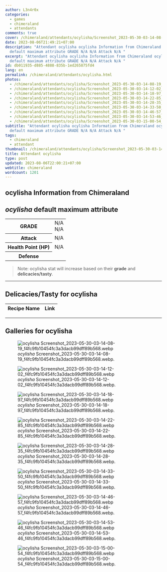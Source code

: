 ```yaml
---
author: L3n4r0x
categories:
  - games
  - chimeraland
  - attendants
comments: true
cover: /chimeraland/attendants/ocylisha/Screenshot_2023-05-30-03-14-08-19_f4fc9fb10454fc3a3dacb99dff89b568.webp
date: 2023-08-06T21:49:21+07:00
description: "Attendant ocylisha ocylisha Information from Chimeraland ocylisha
  default maximum attribute GRADE N/A N/A Attack N/A "
excerpt: "Attendant ocylisha ocylisha Information from Chimeraland ocylisha
  default maximum attribute GRADE N/A N/A Attack N/A "
id: db011935-d885-4888-835b-1ed265875fd4
lang: en
permalink: /chimeraland/attendants/ocylisha.html
photos:
  - /chimeraland/attendants/ocylisha/Screenshot_2023-05-30-03-14-08-19_f4fc9fb10454fc3a3dacb99dff89b568.webp
  - /chimeraland/attendants/ocylisha/Screenshot_2023-05-30-03-14-12-02_f4fc9fb10454fc3a3dacb99dff89b568.webp
  - /chimeraland/attendants/ocylisha/Screenshot_2023-05-30-03-14-18-97_f4fc9fb10454fc3a3dacb99dff89b568.webp
  - /chimeraland/attendants/ocylisha/Screenshot_2023-05-30-03-14-22-85_f4fc9fb10454fc3a3dacb99dff89b568.webp
  - /chimeraland/attendants/ocylisha/Screenshot_2023-05-30-03-14-28-35_f4fc9fb10454fc3a3dacb99dff89b568.webp
  - /chimeraland/attendants/ocylisha/Screenshot_2023-05-30-03-14-33-50_f4fc9fb10454fc3a3dacb99dff89b568.webp
  - /chimeraland/attendants/ocylisha/Screenshot_2023-05-30-03-14-46-57_f4fc9fb10454fc3a3dacb99dff89b568.webp
  - /chimeraland/attendants/ocylisha/Screenshot_2023-05-30-03-14-53-46_f4fc9fb10454fc3a3dacb99dff89b568.webp
  - /chimeraland/attendants/ocylisha/Screenshot_2023-05-30-03-15-00-54_f4fc9fb10454fc3a3dacb99dff89b568.webp
subtitle: "Attendant ocylisha ocylisha Information from Chimeraland ocylisha
  default maximum attribute GRADE N/A N/A Attack N/A "
tags:
  - chimeraland
  - attendant
thumbnail: /chimeraland/attendants/ocylisha/Screenshot_2023-05-30-03-14-08-19_f4fc9fb10454fc3a3dacb99dff89b568.webp
title: Attendant ocylisha
type: post
updated: 2023-08-06T22:00:21+07:00
webtitle: chimeraland
wordcount: 1201
---
```


<link
  rel="stylesheet"
  href="https://rawcdn.githack.com/dimaslanjaka/Web-Manajemen/870a349/css/bootstrap-5-3-0-alpha3-wrapper.css"
/>
<section id="bootstrap-wrapper">
  <div data-bs-theme="dark">
    <h2>ocylisha Information from Chimeraland</h2>
    <h2 id="attribute"><i>ocylisha</i> default maximum attribute</h2>
    <div class="row">
      <div class="col mb-2">
        <div class="card">
          <div class="card-body">
            <table>
              <tr>
                <th>GRADE</th>
                <td>N/A <br />N/A</td>
              </tr>
              <tr>
                <th>Attack</th>
                <td>N/A</td>
              </tr>
              <tr>
                <th>Health Point (HP)</th>
                <td>N/A</td>
              </tr>
              <tr>
                <th>Defense</th>
                <td></td>
              </tr>
            </table>
          </div>
        </div>
      </div>
    </div>
    <blockquote class="bd-callout bd-callout-warning">
      Note: ocylisha stat will increase based on their <b>grade</b> and
      <b>delicacies/tasty</b>.
    </blockquote>
    <hr />
    <h2 id="delicacies">Delicacies/Tasty for ocylisha</h2>
    <div class="card">
      <div class="card-body">
        <div class="table-responsive">
          <table class="table table-striped">
            <thead>
              <tr>
                <th>Recipe Name</th>
                <th>Link</th>
              </tr>
            </thead>
            <tbody></tbody>
          </table>
        </div>
      </div>
    </div>
    <hr />
    <div id="gallery">
      <h2>Galleries for ocylisha</h2>
      <div class="row">
        <div class="col-lg-6 col-12">
          <figure>
            <img
              src="https://www.webmanajemen.com/chimeraland/attendants/ocylisha/Screenshot_2023-05-30-03-14-08-19_f4fc9fb10454fc3a3dacb99dff89b568.webp"
              alt="ocylisha Screenshot_2023-05-30-03-14-08-19_f4fc9fb10454fc3a3dacb99dff89b568.webp"
            />
            <figcaption style="word-wrap: break-word">
              <i>ocylisha</i>
              Screenshot_2023-05-30-03-14-08-19_f4fc9fb10454fc3a3dacb99dff89b568.webp.
            </figcaption>
          </figure>
        </div>
        <div class="col-lg-6 col-12">
          <figure>
            <img
              src="https://www.webmanajemen.com/chimeraland/attendants/ocylisha/Screenshot_2023-05-30-03-14-12-02_f4fc9fb10454fc3a3dacb99dff89b568.webp"
              alt="ocylisha Screenshot_2023-05-30-03-14-12-02_f4fc9fb10454fc3a3dacb99dff89b568.webp"
            />
            <figcaption style="word-wrap: break-word">
              <i>ocylisha</i>
              Screenshot_2023-05-30-03-14-12-02_f4fc9fb10454fc3a3dacb99dff89b568.webp.
            </figcaption>
          </figure>
        </div>
        <div class="col-lg-6 col-12">
          <figure>
            <img
              src="https://www.webmanajemen.com/chimeraland/attendants/ocylisha/Screenshot_2023-05-30-03-14-18-97_f4fc9fb10454fc3a3dacb99dff89b568.webp"
              alt="ocylisha Screenshot_2023-05-30-03-14-18-97_f4fc9fb10454fc3a3dacb99dff89b568.webp"
            />
            <figcaption style="word-wrap: break-word">
              <i>ocylisha</i>
              Screenshot_2023-05-30-03-14-18-97_f4fc9fb10454fc3a3dacb99dff89b568.webp.
            </figcaption>
          </figure>
        </div>
        <div class="col-lg-6 col-12">
          <figure>
            <img
              src="https://www.webmanajemen.com/chimeraland/attendants/ocylisha/Screenshot_2023-05-30-03-14-22-85_f4fc9fb10454fc3a3dacb99dff89b568.webp"
              alt="ocylisha Screenshot_2023-05-30-03-14-22-85_f4fc9fb10454fc3a3dacb99dff89b568.webp"
            />
            <figcaption style="word-wrap: break-word">
              <i>ocylisha</i>
              Screenshot_2023-05-30-03-14-22-85_f4fc9fb10454fc3a3dacb99dff89b568.webp.
            </figcaption>
          </figure>
        </div>
        <div class="col-lg-6 col-12">
          <figure>
            <img
              src="https://www.webmanajemen.com/chimeraland/attendants/ocylisha/Screenshot_2023-05-30-03-14-28-35_f4fc9fb10454fc3a3dacb99dff89b568.webp"
              alt="ocylisha Screenshot_2023-05-30-03-14-28-35_f4fc9fb10454fc3a3dacb99dff89b568.webp"
            />
            <figcaption style="word-wrap: break-word">
              <i>ocylisha</i>
              Screenshot_2023-05-30-03-14-28-35_f4fc9fb10454fc3a3dacb99dff89b568.webp.
            </figcaption>
          </figure>
        </div>
        <div class="col-lg-6 col-12">
          <figure>
            <img
              src="https://www.webmanajemen.com/chimeraland/attendants/ocylisha/Screenshot_2023-05-30-03-14-33-50_f4fc9fb10454fc3a3dacb99dff89b568.webp"
              alt="ocylisha Screenshot_2023-05-30-03-14-33-50_f4fc9fb10454fc3a3dacb99dff89b568.webp"
            />
            <figcaption style="word-wrap: break-word">
              <i>ocylisha</i>
              Screenshot_2023-05-30-03-14-33-50_f4fc9fb10454fc3a3dacb99dff89b568.webp.
            </figcaption>
          </figure>
        </div>
        <div class="col-lg-6 col-12">
          <figure>
            <img
              src="https://www.webmanajemen.com/chimeraland/attendants/ocylisha/Screenshot_2023-05-30-03-14-46-57_f4fc9fb10454fc3a3dacb99dff89b568.webp"
              alt="ocylisha Screenshot_2023-05-30-03-14-46-57_f4fc9fb10454fc3a3dacb99dff89b568.webp"
            />
            <figcaption style="word-wrap: break-word">
              <i>ocylisha</i>
              Screenshot_2023-05-30-03-14-46-57_f4fc9fb10454fc3a3dacb99dff89b568.webp.
            </figcaption>
          </figure>
        </div>
        <div class="col-lg-6 col-12">
          <figure>
            <img
              src="https://www.webmanajemen.com/chimeraland/attendants/ocylisha/Screenshot_2023-05-30-03-14-53-46_f4fc9fb10454fc3a3dacb99dff89b568.webp"
              alt="ocylisha Screenshot_2023-05-30-03-14-53-46_f4fc9fb10454fc3a3dacb99dff89b568.webp"
            />
            <figcaption style="word-wrap: break-word">
              <i>ocylisha</i>
              Screenshot_2023-05-30-03-14-53-46_f4fc9fb10454fc3a3dacb99dff89b568.webp.
            </figcaption>
          </figure>
        </div>
        <div class="col-lg-6 col-12">
          <figure>
            <img
              src="https://www.webmanajemen.com/chimeraland/attendants/ocylisha/Screenshot_2023-05-30-03-15-00-54_f4fc9fb10454fc3a3dacb99dff89b568.webp"
              alt="ocylisha Screenshot_2023-05-30-03-15-00-54_f4fc9fb10454fc3a3dacb99dff89b568.webp"
            />
            <figcaption style="word-wrap: break-word">
              <i>ocylisha</i>
              Screenshot_2023-05-30-03-15-00-54_f4fc9fb10454fc3a3dacb99dff89b568.webp.
            </figcaption>
          </figure>
        </div>
      </div>
    </div>
  </div>
</section>